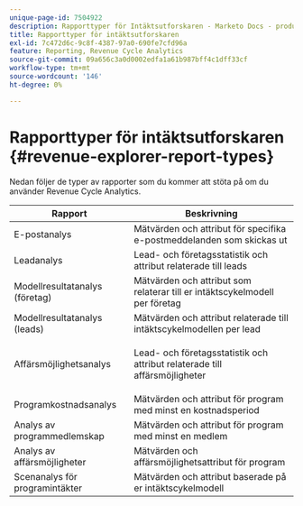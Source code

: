 ```yaml
---
unique-page-id: 7504922
description: Rapporttyper för Intäktsutforskaren - Marketo Docs - produktdokumentation
title: Rapporttyper för intäktsutforskaren
exl-id: 7c472d6c-9c8f-4387-97a0-690fe7cfd96a
feature: Reporting, Revenue Cycle Analytics
source-git-commit: 09a656c3a0d0002edfa1a61b987bff4c1dff33cf
workflow-type: tm+mt
source-wordcount: '146'
ht-degree: 0%

---
```


# Rapporttyper för intäktsutforskaren {#revenue-explorer-report-types}

Nedan följer de typer av rapporter som du kommer att stöta på om du använder Revenue Cycle Analytics.

<table>
 <thead>
  <tr>
   <th>Rapport</th>
   <th>Beskrivning</th>
  </tr>
 </thead>
 <tbody>
  <tr>
   <td>E-postanalys</td>
   <td>Mätvärden och attribut för specifika e-postmeddelanden som skickas ut</td>
  </tr>
  <tr>
   <td>Leadanalys</td>
   <td>Lead- och företagsstatistik och attribut relaterade till leads</td>
  </tr>
  <tr>
   <td>Modellresultatanalys (företag)</td>
   <td>Mätvärden och attribut som relaterar till er intäktscykelmodell per företag</td>
  </tr>
  <tr>
   <td>Modellresultatanalys (leads)</td>
   <td>Mätvärden och attribut relaterade till intäktscykelmodellen per lead</td>
  </tr>
  <tr>
   <td>Affärsmöjlighetsanalys</td>
   <td><p>Lead- och företagsstatistik och attribut relaterade till affärsmöjligheter</p></td>
  </tr>
  <tr>
   <td>Programkostnadsanalys</td>
   <td>Mätvärden och attribut för program med minst en kostnadsperiod</td>
  </tr>
  <tr>
   <td>Analys av programmedlemskap</td>
   <td>Mätvärden och attribut för program med minst en medlem</td>
  </tr>
  <tr>
   <td>Analys av affärsmöjligheter</td>
   <td>Mätvärden och affärsmöjlighetsattribut för program</td>
  </tr>
  <tr>
   <td>Scenanalys för programintäkter</td>
   <td>Mätvärden och attribut baserade på er intäktscykelmodell</td>
  </tr>
 </tbody>
</table>
